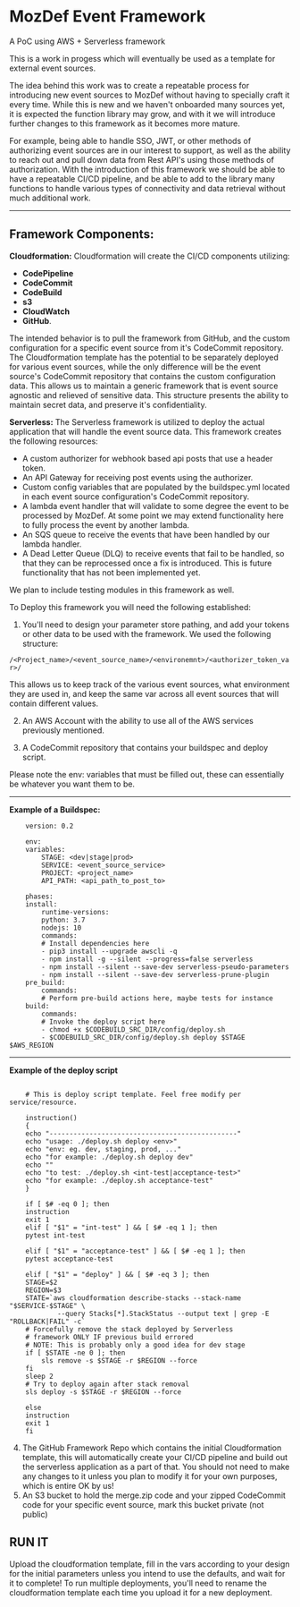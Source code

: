 # MozDef Event Framework

A PoC using AWS + Serverless framework

This is a work in progess which will eventually be used as a template for external event sources.

The idea behind this work was to create a repeatable process for introducing new event sources to MozDef without having to specially craft it every time. While this is new and we haven't onboarded many sources yet, it is expected the function library may grow, and with it we will introduce further changes to this framework as it becomes more mature. 

For example, being able to handle SSO, JWT, or other methods of authorizing event sources are in our interest to support, as well as the ability to reach out and pull down data from Rest API's using those methods of authorization. With the introduction of this framework we should be able to have a repeatable CI/CD pipeline, and be able to add to the library many functions to handle various types of connectivity and data retrieval without much additional work.
___
## Framework Components:

__Cloudformation:__ Cloudformation will create the CI/CD components utilizing:
- __CodePipeline__
- __CodeCommit__
- __CodeBuild__
- __s3__
- __CloudWatch__
- __GitHub__.

The intended behavior is to pull the framework from GitHub, and the custom configuration for a specific event source from it's CodeCommit repository. The Cloudformation template has the potential to be separately deployed for various event sources, while the only difference will be the event source's CodeCommit repository that contains the custom configuration data. This allows us to maintain a generic framework that is event source agnostic and relieved of sensitive data. This structure presents the ability to maintain secret data, and preserve it's confidentiality.

__Serverless:__ The Serverless framework is utilized to deploy the actual application that will handle the event source data. This framework creates the following resources:
 - A custom authorizer for webhook based api posts that use a header token.
 - An API Gateway for receiving post events using the authorizer.
 - Custom config variables that are populated by the buildspec.yml located in each event source configuration's CodeCommit repository.
 - A lambda event handler that will validate to some degree the event to be processed by MozDef. At some point we may extend functionality here to fully process the event by another lambda.
 - An SQS queue to receive the events that have been handled by our lambda handler.
 - A Dead Letter Queue (DLQ) to receive events that fail to be handled, so that they can be reprocessed once a fix is introduced. This is future functionality that has not been implemented yet.

We plan to include testing modules in this framework as well.

To Deploy this framework you will need the following established:

1. You'll need to design your parameter store pathing, and add your tokens or other data to be used with the framework. We used the following structure:

`/<Project_name>/<event_source_name>/<environemnt>/<authorizer_token_var>/`

This allows us to keep track of the various event sources, what environment they are used in, and keep the same var across all event sources that will contain different values.

2. An AWS Account with the ability to use all of the AWS services previously mentioned.

3. A CodeCommit repository that contains your buildspec and deploy script.

Please note the env: variables that must be filled out, these can essentially be whatever you want them to be.
___

__Example of a Buildspec:__

```
    version: 0.2 
    
    env:  
    variables: 
        STAGE: <dev|stage|prod> 
        SERVICE: <event_source_service>
        PROJECT: <project_name> 
        API_PATH: <api_path_to_post_to> 
    
    phases: 
    install: 
        runtime-versions: 
        python: 3.7 
        nodejs: 10 
        commands: 
        # Install dependencies here 
        - pip3 install --upgrade awscli -q 
        - npm install -g --silent --progress=false serverless 
        - npm install --silent --save-dev serverless-pseudo-parameters 
        - npm install --silent --save-dev serverless-prune-plugin 
    pre_build: 
        commands: 
        # Perform pre-build actions here, maybe tests for instance 
    build: 
        commands: 
        # Invoke the deploy script here 
        - chmod +x $CODEBUILD_SRC_DIR/config/deploy.sh 
        - $CODEBUILD_SRC_DIR/config/deploy.sh deploy $STAGE $AWS_REGION 
```

___    

**Example of the deploy script**

```#!/bin/bash 
    
    # This is deploy script template. Feel free modify per service/resource. 
    
    instruction()   
    {   
    echo "-----------------------------------------------"   
    echo "usage: ./deploy.sh deploy <env>"   
    echo "env: eg. dev, staging, prod, ..."   
    echo "for example: ./deploy.sh deploy dev"   
    echo ""   
    echo "to test: ./deploy.sh <int-test|acceptance-test>"   
    echo "for example: ./deploy.sh acceptance-test"   
    }  
    
    if [ $# -eq 0 ]; then 
    instruction   
    exit 1   
    elif [ "$1" = "int-test" ] && [ $# -eq 1 ]; then 
    pytest int-test   
    
    elif [ "$1" = "acceptance-test" ] && [ $# -eq 1 ]; then 
    pytest acceptance-test   
    
    elif [ "$1" = "deploy" ] && [ $# -eq 3 ]; then 
    STAGE=$2   
    REGION=$3 
    STATE=`aws cloudformation describe-stacks --stack-name "$SERVICE-$STAGE" \ 
            --query Stacks[*].StackStatus --output text | grep -E "ROLLBACK|FAIL" -c` 
    # Forcefully remove the stack deployed by Serverless   
    # framework ONLY IF previous build errored  
    # NOTE: This is probably only a good idea for dev stage  
    if [ $STATE -ne 0 ]; then 
        sls remove -s $STAGE -r $REGION --force 
    fi   
    sleep 2  
    # Try to deploy again after stack removal  
    sls deploy -s $STAGE -r $REGION --force 
    
    else   
    instruction   
    exit 1   
    fi
```
4. The GitHub Framework Repo which contains the initial Cloudformation template, this will automatically create your CI/CD pipeline and build out the serverless application as a part of that. You should not need to make any changes to it unless you plan to modify it for your own purposes, which is entire OK by us!
5. An S3 bucket to hold the merge.zip code and your zipped CodeCommit code for your specific event source, mark this bucket private (not public)

## RUN IT
Upload the cloudformation template, fill in the vars according to your design for the initial parameters unless you intend to use the defaults, and wait for it to complete!
To run multiple deployments, you'll need to rename the cloudformation template each time you upload it for a new deployment.